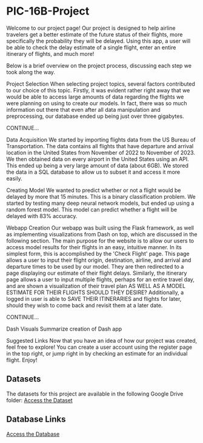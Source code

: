 # PIC-16B-Project

Welcome to our project page!
Our project is designed to help airline travelers get a better estimate of the future status of their flights, more specifically the probability they will be delayed. Using this app, a user will be able to check the delay estimate of a single flight, enter an entire itinerary of flights, and much more!

Below is a brief overview on the project process, discussing each step we took along the way.

Project Selection
When selecting project topics, several factors contributed to our choice of this topic. Firstly, it was evident rather right away that we would be able to access large amounts of data regarding the flights we were planning on using to create our models. In fact, there was so much information out there that even after all data manipulation and preprocessing, our database ended up being just over three gigabytes.

CONTINUE...

Data Acquisition
We started by importing flights data from the US Bureau of Transportation. The data contains all flights that have departure and arrival location in the United States from November of 2022 to November of 2023. We then obtained data on every airport in the United States using an API. This ended up being a very large amount of data (about 6GB). We stored the data in a SQL database to allow us to subset it and access it more easily.

Creating Model
We wanted to predict whether or not a flight would be delayed by more that 15 minutes. This is a binary classification problem. We started by testing many deep neural network models, but ended up using a random forest model. This model can predict whether a flight will be delayed with 83% accuracy.

Webapp Creation
Our webapp was built using the Flask framework, as well as implementing visualizations from Dash on top, which are discussed in the following section. The main purpose for the website is to allow our users to access model results for their flights in an easy, intuitive manner. In its simplest form, this is accomplished by the 'Check Flight' page. This page allows a user to input their flight origin, destination, airline, and arrival and departure times to be used by our model. They are then redirected to a page displaying our estimate of their flight delays. Similarly, the itinerary page allows a user to input multiple flights, perhaps for an entire travel day, and are shown a visualization of their travel plan AS WELL AS A MODEL ESTIMATE FOR THEIR FLIGHTS SHOULD THEY DESIRE? Additionally, a logged in user is able to SAVE THEIR ITINERARIES and flights for later, should they wish to come back and revisit them at a later date.

CONTINUE...

Dash Visuals
Summarize creation of Dash app

Suggested Links
Now that you have an idea of how our project was created, feel free to explore! You can create a user account using the register page in the top right, or jump right in by checking an estimate for an individual flight. Enjoy!

## Datasets

The datasets for this project are available in the following Google Drive folder:
[Access the Dataset](https://drive.google.com/drive/folders/17J3bvLxA_E77DsOautMZ40Y_2-RbjuhY?usp=sharing)

## Database Links
[Access the Database](https://flightdata16b.s3.us-west-1.amazonaws.com/flight_data.db)
